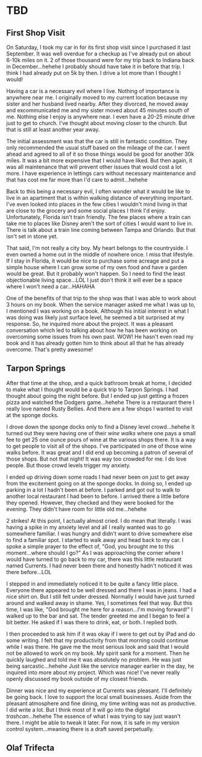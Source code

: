 # TBD

## First Shop Visit

On Saturday, I took my car in for its first shop visit since I purchased it last September. It was well overdue for a checkup as I've already put on about 6-10k miles on it. 2 of those thousand were for my trip back to Indiana back in December...hehehe I probably should have take it in before that trip. I think I had already put on 5k by then. I drive a lot more than I thought I would!

Having a car is a necessary evil where I live. Nothing of importance is anywhere near me. I originally moved to my current location because my sister and her husband lived nearby. After they divorced, he moved away and excommunicated me and my sister moved about 45 minutes south of me. Nothing else I enjoy is anywhere near. I even have a 20-25 minute drive just to get to church. I've thought about moving closer to the church. But that is still at least another year away.

The initial assessment was that the car is still in fantastic condition. They only recommended the usual stuff based on the mileage of the car. I went ahead and agreed to all of it so those things would be good for another 30k miles. It was a bit more expensive that I would have liked. But then again, it was all maintenance that will prevent other issues that would cost a lot more. I have experience in lettings cars without necessary maintenance and that has cost me far more than I'd care to admit...hehehe

Back to this being a necessary evil, I often wonder what it would be like to live in an apartment that is within walking distance of everything important. I've even looked into places in the few cities I wouldn't mind living in that are close to the grocery and some social places I think I'd enjoy. Unfortunately, Florida isn't train friendly. The few places where a train can take me to places like Disney aren't the sort of cities I would want to live in. There is talk about a train line coming between Tampa and Orlando. But that isn't set in stone yet.

That said, I'm not really a city boy. My heart belongs to the countryside. I even owned a home out in the middle of nowhere once. I miss that lifestyle. If I stay in Florida, it would be nice to purchase some acreage and put a simple house where I can grow some of my own food and have a garden would be great. But it probably won't happen. So I need to find the least objectionable living space...LOL I just don't think it will ever be a space where I won't need a car...HAHAHA

One of the benefits of that trip to the shop was that I was able to work about 3 hours on my book. When the service manager asked me what I was up to, I mentioned I was working on a book. Although his initial interest in what I was doing was likely just surface level, he seemed a bit surprised at my response. So, he inquired more about the project. It was a pleasant conversation which led to talking about how he has been working on overcoming some issues from his own past. WOW! He hasn't even read my book and it has already gotten him to think about all that he has already overcome. That's pretty awesome!

## Tarpon Springs

After that time at the shop, and a quick bathroom break at home, I decided to make what I thought would be a quick trip to Tarpon Springs. I had thought about going the night before. But I ended up just getting a frozen pizza and watched the Dodgers game...hehehe There is a restaurant there I really love named Rusty Bellies. And there are a few shops I wanted to visit at the sponge docks.

I drove down the sponge docks only to find a Disney level crowd...hehehe It turned out they were having one of their *wine walks* where one pays a small fee to get 25 one ounce pours of wine at the various shops there. It is a way to get people to visit all of the shops. I've participated in one of those wine walks before. It was great and I did end up becoming a patron of several of those shops. But not that night! It was way too crowded for me. I do love people. But those crowd levels trigger my anxiety.

I ended up driving down some roads I had never been on just to get away from the excitement going on at the sponge docks. In doing so, I ended up parking in a lot I hadn't been at before. I parked and got out to walk to another local restaurant I had been to before. I arrived there a little before they opened. However, they checked and they were booked for the evening. They didn't have room for little old me...hehehe

2 strikes! At this point, I actually almost cried. I do mean that literally. I was having a spike in my anxiety level and all I really wanted was to go somewhere familiar. I was hungry and didn't want to drive somewhere else to find a familiar spot. I started to walk away and head back to my car. I spoke a simple prayer to the effect of, "God, you brought me to this moment...where should I go?" As I was approaching the corner where I would have turned to go back to my car, there was this little restaurant named Currents. I had never been there and honestly hadn't noticed it was there before...LOL

I stepped in and immediately noticed it to be quite a fancy little place. Everyone there appeared to be well dressed and there I was in jeans. I had a nice shirt on. But I still felt under dressed. Normally I would have just turned around and walked away in shame. Yes, I sometimes feel that way. But this time, I was like, "God brought me here for a reason...I'm moving forward!" I walked up to the bar and sat. The tender greeted me and I began to feel a bit better. He asked if I was there to drink, eat, or both. I replied both.

I then proceeded to ask him if it was okay if I were to get out by iPad and do some writing. I felt that my productivity from that morning could continue while I was there. He gave me the most serious look and said that I would not be allowed to work on my book. My spirit sank for a moment. Then he quickly laughed and told me it was absolutely no problem. He was just being sarcastic...hehehe Just like the service manager earlier in the day, he inquired into more about my project. Which was nice! I've never really openly discussed my book outside of my closest friends.

Dinner was nice and my experience at Currents was pleasant. I'll definitely be going back. I love to support the local small businesses. Aside from the pleasant atmosphere and fine dining, my time writing was not as productive. I did write a lot. But I think most of it will go into the digital *trashcan*...hehehe The essence of what I was trying to say just wasn't there. I might be able to tweak it later. For now, it is safe in my version control system...meaning there is a draft saved perpetually.

## Olaf Trifecta

